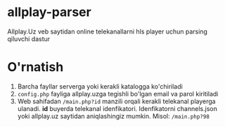# allplay-parser
Allplay.Uz veb saytidan online telekanallarni hls player uchun parsing qiluvchi dastur

# O'rnatish
1. Barcha fayllar serverga yoki kerakli katalogga ko'chiriladi 
2. `config.php` fayliga allplay.uzga tegishli bo'lgan email va parol kiritiladi
3. Web sahifadan `/main.php?id` manzili orqali kerakli telekanal playerga ulanadi. **id** buyerda telekanal idenfikatori. Idenfikatorni channels.json yoki allplay.uz saytidan aniqlashingiz mumkin. Misol: `/main.php?98`
